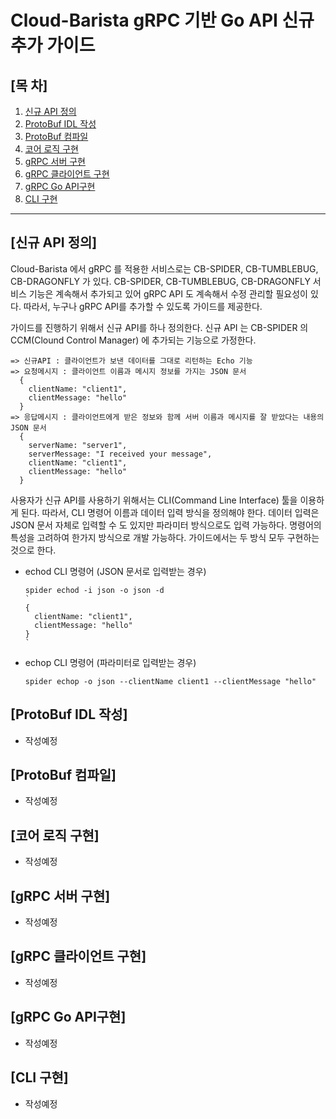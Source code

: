 # Cloud-Barista gRPC 기반 Go API 신규 추가 가이드

## [목 차]

1. [신규 API 정의](#신규-API-정의)
2. [ProtoBuf IDL 작성](#ProtoBuf-IDL-작성)
3. [ProtoBuf 컴파일](#ProtoBuf-컴파일)
4. [코어 로직 구현](#코어-로직-구현)
5. [gRPC 서버 구현](#gRPC-서버-구현)
6. [gRPC 클라이언트 구현](#gRPC-클라이언트-구현)
7. [gRPC Go API구현](#gRPC-Go-API구현)
8. [CLI 구현](#CLI-구현)

---

## [신규 API 정의]

Cloud-Barista 에서 gRPC 를 적용한 서비스로는 CB-SPIDER, CB-TUMBLEBUG, CB-DRAGONFLY 가 있다. CB-SPIDER, CB-TUMBLEBUG, CB-DRAGONFLY 서비스 기능은 계속해서 추가되고 있어 gRPC API 도 계속해서 수정 관리할 필요성이 있다. 따라서, 누구나 gRPC API를 추가할 수 있도록 가이드를 제공한다.

가이드를 진행하기 위해서 신규 API를 하나 정의한다. 신규 API 는 CB-SPIDER 의 CCM(Clound Control Manager) 에 추가되는 기능으로 가정한다.

```
=> 신규API : 클라이언트가 보낸 데이터를 그대로 리턴하는 Echo 기능
=> 요청메시지 : 클라이언트 이름과 메시지 정보를 가지는 JSON 문서
  {
    clientName: "client1",
    clientMessage: "hello"
  }
=> 응답메시지 : 클라이언트에게 받은 정보와 함께 서버 이름과 메시지를 잘 받았다는 내용의 JSON 문서
  {
    serverName: "server1",
    serverMessage: "I received your message",
    clientName: "client1",
    clientMessage: "hello"
  }
```

사용자가 신규 API를 사용하기 위해서는 CLI(Command Line Interface) 툴을 이용하게 된다. 따라서, CLI 명령어 이름과 데이터 입력 방식을 정의해야 한다. 데이터 입력은 JSON 문서 자체로 입력할 수 도 있지만 파라미터 방식으로도 입력 가능하다. 명령어의 특성을 고려하여 한가지 방식으로 개발 가능하다. 가이드에서는 두 방식 모두 구현하는 것으로 한다.

- echod CLI 명령어 (JSON 문서로 입력받는 경우)

  ```
  spider echod -i json -o json -d
  `
  {
    clientName: "client1",
    clientMessage: "hello"
  }
  `
  ```

- echop CLI 명령어 (파라미터로 입력받는 경우)

  ```
  spider echop -o json --clientName client1 --clientMessage "hello"
  ```

## [ProtoBuf IDL 작성]

- 작성예정

## [ProtoBuf 컴파일]

- 작성예정

## [코어 로직 구현]

- 작성예정

## [gRPC 서버 구현]

- 작성예정

## [gRPC 클라이언트 구현]

- 작성예정

## [gRPC Go API구현]

- 작성예정

## [CLI 구현]

- 작성예정

